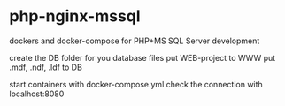 # php-nginx-mssql
dockers and docker-compose for PHP+MS SQL Server development

create the DB folder for you database files
put WEB-project to WWW
put .mdf, .ndf, .ldf to DB

start containers with docker-compose.yml
check the connection with localhost:8080
